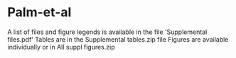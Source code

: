 # Palm-et-al
A list of files and figure legends is available in the file 'Supplemental files.pdf'
Tables are in the Supplemental tables.zip file
Figures are available individually or in All suppl figures.zip
